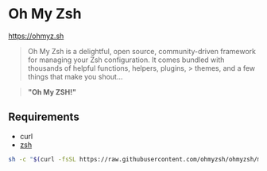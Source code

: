 # Oh My Zsh

https://ohmyz.sh

>Oh My Zsh is a delightful, open source, community-driven framework for managing your Zsh configuration. It comes bundled with thousands of helpful functions, helpers, plugins, > themes, and a few things that make you shout...

> **"Oh My ZSH!"**

## Requirements

- curl
- [zsh](https://github.com/TRC-Loop/Theming/tree/main/zsh#zsh)

```bash
sh -c "$(curl -fsSL https://raw.githubusercontent.com/ohmyzsh/ohmyzsh/master/tools/install.sh)"
```
